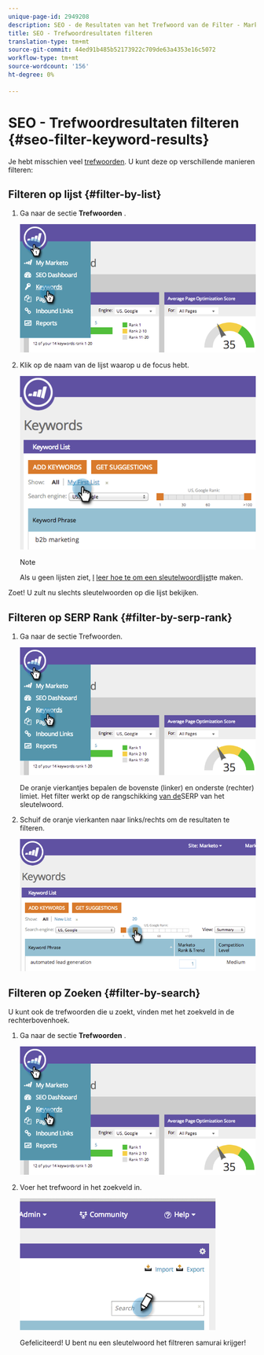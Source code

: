 ```yaml
---
unique-page-id: 2949208
description: SEO - de Resultaten van het Trefwoord van de Filter - Marketo Dos - de Documentatie van het Product
title: SEO - Trefwoordresultaten filteren
translation-type: tm+mt
source-git-commit: 44ed91b485b52173922c709de63a4353e16c5072
workflow-type: tm+mt
source-wordcount: '156'
ht-degree: 0%

---
```



# SEO - Trefwoordresultaten filteren {#seo-filter-keyword-results}

Je hebt misschien veel [trefwoorden](seo-understanding-keywords.md). U kunt deze op verschillende manieren filteren:

## Filteren op lijst {#filter-by-list}

1. Ga naar de sectie **Trefwoorden** .

   ![](assets/image2014-9-18-11-3a55-3a8.png)

1. Klik op de naam van de lijst waarop u de focus hebt.

   ![](assets/image2014-9-18-11-3a55-3a32.png)

   >[!NOTE]
   >
   >Als u geen lijsten ziet, [l](../../../../product-docs/additional-apps/seo/understanding-seo/seo-managing-lists.md) [leer hoe te om een sleutelwoordlijst](../../../../product-docs/additional-apps/seo/understanding-seo/seo-managing-lists.md)te maken.

Zoet! U zult nu slechts sleutelwoorden op die lijst bekijken.

## Filteren op SERP Rank {#filter-by-serp-rank}

1. Ga naar de sectie Trefwoorden.

   ![](assets/image2014-9-18-12-3a0-3a10.png)

   De oranje vierkantjes bepalen de bovenste (linker) en onderste (rechter) limiet. Het filter werkt op de rangschikking [van de](../../../../product-docs/additional-apps/seo/understanding-seo/understanding-search-engine-optimization.md)SERP van het sleutelwoord.

1. Schuif de oranje vierkanten naar links/rechts om de resultaten te filteren.

   ![](assets/image2014-9-18-12-3a0-3a15.png)

## Filteren op Zoeken {#filter-by-search}

U kunt ook de trefwoorden die u zoekt, vinden met het zoekveld in de rechterbovenhoek.

1. Ga naar de sectie **Trefwoorden** .

   ![](assets/image2014-9-18-12-3a0-3a50.png)

1. Voer het trefwoord in het zoekveld in.

   ![](assets/image2014-9-18-12-3a1-3a7.png)

   Gefeliciteerd! U bent nu een sleutelwoord het filtreren samurai krijger!

